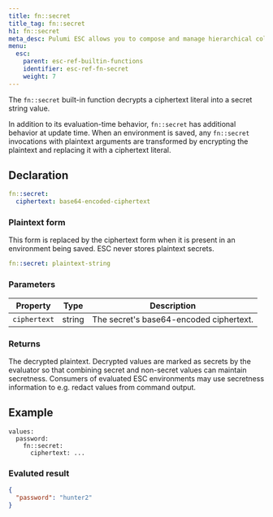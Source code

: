 ```yaml
---
title: fn::secret
title_tag: fn::secret
h1: fn::secret
meta_desc: Pulumi ESC allows you to compose and manage hierarchical collections of configuration and secrets and consume them in various ways.
menu:
  esc:
    parent: esc-ref-builtin-functions
    identifier: esc-ref-fn-secret
    weight: 7
---
```


The `fn::secret` built-in function decrypts a ciphertext literal into a secret string value.

In addition to its evaluation-time behavior, `fn::secret` has additional behavior at update time. When an environment is saved, any `fn::secret` invocations with plaintext arguments are transformed by encrypting the plaintext and replacing it with a ciphertext literal.

## Declaration

```yaml
fn::secret:
  ciphertext: base64-encoded-ciphertext
```

### Plaintext form

This form is replaced by the ciphertext form when it is present in an environment being saved. ESC never stores plaintext secrets.

```yaml
fn::secret: plaintext-string
```

### Parameters

| Property     | Type         | Description                                                       |
|--------------|--------------|-------------------------------------------------------------------|
| `ciphertext` | string       | The secret's base64-encoded ciphertext.

### Returns

The decrypted plaintext. Decrypted values are marked as secrets by the evaluator so that combining secret and non-secret values can maintain secretness. Consumers of evaluated ESC environments may use secretness information to e.g. redact values from command output.

## Example

```yaml:
values:
  password:
    fn::secret:
      ciphertext: ...
```

### Evaluted result

```json
{
  "password": "hunter2"
}
```
